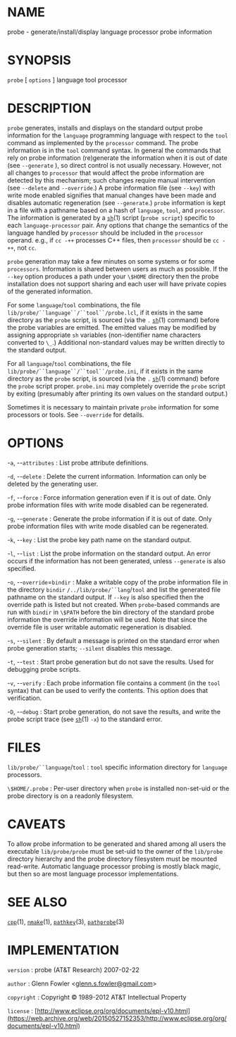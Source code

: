# NAME

probe - generate/install/display language processor probe information

# SYNOPSIS

`probe` \[ `options` \] language tool processor

# DESCRIPTION

`probe` generates, installs and displays on the standard output probe
information for the `language` programming language with respect to the
`tool` command as implemented by the `processor` command. The probe
information is in the `tool` command syntax. In general the commands
that rely on probe information (re)generate the information when it is
out of date (see `--generate` ), so direct control is not usually
necessary. However, not all changes to `processor` that would affect the
probe information are detected by this mechanism; such changes require
manual intervention (see `--delete` and `--override`.) A probe
information file (see `--key`) with write mode enabled signifies that
manual changes have been made and disables automatic regeneration (see
`--generate`.)
`probe` information is kept in a file with a pathname based on a hash
of `language`, `tool`, and `processor`. The information is generated by
a
[`sh`](/web/20150527152353/http://www2.research.att.com/~astopen/man/man1/sh.html)(1)
script (`probe script`) specific to each `language-processor` pair. Any
options that change the semantics of the language handled by `processor`
should be included in the `processor` operand. e.g., if `cc -++`
processes C++ files, then `processor` should be `cc -++`, not `cc`.

`probe` generation may take a few minutes on some systems or for some
`processors`. Information is shared between users as much as possible.
If the `--key` option produces a path under your `\$HOME` directory
then the probe installation does not support sharing and each user will
have private copies of the generated information.

For some `language`/`tool` combinations, the file
`lib/probe/``language``/``tool``/probe.lcl`, if it exists in the
same directory as the `probe` script, is sourced (via the `.`
[`sh`](/web/20150527152353/http://www2.research.att.com/~astopen/man/man1/sh.html)(1)
command) before the probe variables are emitted. The emitted values may
be modified by assigning appropriate `sh` variables (non-identifier
name characters converted to `\_`.) Additional non-standard values may
be written directly to the standard output.

For all `language`/`tool` combinations, the file
`lib/probe/``language``/``tool``/probe.ini`, if it exists in the
same directory as the `probe` script, is sourced (via the `.`
[`sh`](/web/20150527152353/http://www2.research.att.com/~astopen/man/man1/sh.html)(1)
command) before the `probe` script proper. `probe.ini` may
completely override the `probe` script by exiting (presumably after
printing its own values on the standard output.)

Sometimes it is necessary to maintain private `probe` information for
some processors or tools. See `--override` for details.

# OPTIONS

-`a`, --`attributes`
:   List probe attribute definitions.

-`d`, --`delete`
:   Delete the current information. Information can only be deleted by
    the generating user.

-`f`, --`force`
:   Force information generation even if it is out of date. Only probe
    information files with write mode disabled can be regenerated.

-`g`, --`generate`
:   Generate the probe information if it is out of date. Only probe
    information files with write mode disabled can be regenerated.

-`k`, --`key`
:   List the probe key path name on the standard output.

-`l`, --`list`
:   List the probe information on the standard output. An error occurs
    if the information has not been generated, unless `--generate` is
    also specified.

-`o`, --`override`=`bindir`
:   Make a writable copy of the probe information file in the directory
    `bindir` `/../lib/probe/``lang`/`tool` and list the generated file
    pathname on the standard output. If `--key` is also specified then
    the override path is listed but not created. When `probe`-based
    commands are run with `bindir` in `\$PATH` before the bin
    directory of the standard probe information the override information
    will be used. Note that since the override file is user writable
    automatic regeneration is disabled.

-`s`, --`silent`
:   By default a message is printed on the standard error when probe
    generation starts; `--silent` disables this message.

-`t`, --`test`
:   Start probe generation but do not save the results. Used for
    debugging probe scripts.

-`v`, --`verify`
:   Each probe information file contains a comment (in the
    `tool` syntax) that can be used to verify the contents. This option
    does that verification.

-`D`, --`debug`
:   Start probe generation, do not save the results, and write the probe
    script trace (see
    [`sh`](/web/20150527152353/http://www2.research.att.com/~astopen/man/man1/sh.html)(1)
    `-x`) to the standard error.

# FILES

`lib/probe/``language`/`tool`
:   `tool` specific information directory for `language` processors.

`\$HOME/.probe`
:   Per-user directory when `probe` is installed non-set-uid or the
    probe directory is on a readonly filesystem.

# CAVEATS

To allow probe information to be generated and shared among all users
the executable `lib/probe/probe` must be set-uid to the owner of the
`lib/probe` directory hierarchy and the probe directory filesystem must
be mounted read-write.
Automatic language processor probing is mostly black magic, but then so
are most language processor implementations.

# SEE ALSO

[`cpp`](/web/20150527152353/http://www2.research.att.com/~astopen/man/man1/cpp.html)(1),
[`nmake`](/web/20150527152353/http://www2.research.att.com/~astopen/man/man1/nmake.html)(1),
[`pathkey`](/web/20150527152353/http://www2.research.att.com/~astopen/man/man3/pathkey.html)(3),
[`pathprobe`](/web/20150527152353/http://www2.research.att.com/~astopen/man/man3/pathprobe.html)(3)

# IMPLEMENTATION

`version`
:   probe (AT&T Research) 2007-02-22

`author`
:   Glenn Fowler
    &lt;[glenn.s.fowler@gmail.com](https://web.archive.org/web/20150527152353/mailto:glenn.s.fowler@gmail.com)&gt;

`copyright`
:   Copyright © 1989-2012 AT&T Intellectual Property

`license`
:   [http://www.eclipse.org/org/documents/epl-v10.html](https://web.archive.org/web/20150527152353/http://www.eclipse.org/org/documents/epl-v10.html)


